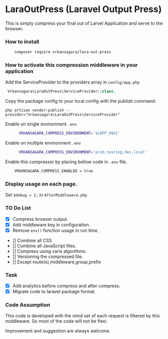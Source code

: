 # LaraOutPress (Laravel Output Press)
This is simply compress your final out of Larvel Application and serve to the browser.

### How to install

~~~bash
	composer require vrkansagara/lara-out-press
~~~

### How to activate this compression middleware in your application

Add the ServiceProvider to the providers array in `config/app.php`

```php
 Vrkansagara\LaraOutPress\ServiceProvider::class,
```

Copy the package config to your local config with the publish command:

```shell
php artisan vendor:publish --provider="Vrkansagara\LaraOutPress\ServiceProvider"
```

Enable on single environment `.env`

~~~bash
      VRKANSAGARA_COMPRESS_ENVIRONMENT='${APP_ENV}' 
~~~

Enable on multiple environment `.env`

~~~bash
      VRKANSAGARA_COMPRESS_ENVIRONMENT='prod,testing,dev,local' 
~~~


Enable this compressor  by placing bellow code in `.env` file.

~~~bash
    VRKANSAGARA_COMPRESS_ENABLED = true
~~~

### Display usage on each page.

Set ` $debug = 1; ` in ` AfterMiddleware.php `

### TO Do List

- [x] Compress browser output.
- [x] Add middleware key in configuration.
- [x] Remove `env()` function usage in run time.
- [] Combine all CSS
- [] Combine all JavaScript files.
- [] Compress using varis algorithms.
- [] Versioning the compressed file.
- [] Except route(s),middleware,group,prefix

### Task

- [x] Add analytics before compress and after compress.
- [x] Migrate code to laravel package format. 

### Code Assumption
This code is developed with the mind set of each request is filtered by this middleware. So most of the code will not be flexi.

Improvement and suggestion are always welcome.